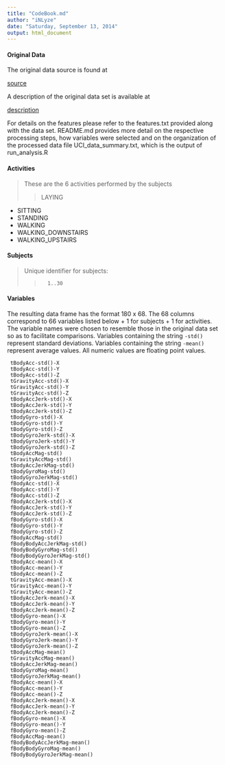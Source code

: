 ```yaml
---
title: "CodeBook.md"
author: "iNLyze"
date: "Saturday, September 13, 2014"
output: html_document
---
```


#### Original Data

The original data source is found at

<a href="https://d396qusza40orc.cloudfront.net/getdata%2Fprojectfiles%2FUCI%20HAR%20Dataset.zip">source</a>

A description of the original data set is available at

<a href="http://archive.ics.uci.edu/ml/datasets/Human+Activity+Recognition+Using+Smartphones">description</a>

For details on the features please refer to the features.txt provided along with the data set. README.md provides more detail on the respective processing steps, how variables were selected and on the organization of the processed data file UCI_data_summary.txt, which is the output of run_analysis.R

#### Activities
> These are the 6 activities performed by the subjects
>
> > LAYING
- SITTING
- STANDING
- WALKING
- WALKING_DOWNSTAIRS
- WALKING_UPSTAIRS

#### Subjects
> Unique identifier for subjects: 
>
> >       1..30


#### Variables

The resulting data frame has the format 180 x 68. 
The 68 columns correspond to 66 variables listed below + 1 for subjects + 1 for activities. The variable names were chosen to resemble those in the original data set so as to facilitate comparisons. Variables containing the string ````-std()```` represent standard deviations. Variables containing the string ````-mean()```` represent average values. All numeric values are floating point values. 

````
 tBodyAcc-std()-X
 tBodyAcc-std()-Y
 tBodyAcc-std()-Z
 tGravityAcc-std()-X
 tGravityAcc-std()-Y
 tGravityAcc-std()-Z
 tBodyAccJerk-std()-X
 tBodyAccJerk-std()-Y
 tBodyAccJerk-std()-Z
 tBodyGyro-std()-X
 tBodyGyro-std()-Y
 tBodyGyro-std()-Z
 tBodyGyroJerk-std()-X
 tBodyGyroJerk-std()-Y
 tBodyGyroJerk-std()-Z
 tBodyAccMag-std()
 tGravityAccMag-std()
 tBodyAccJerkMag-std()
 tBodyGyroMag-std()
 tBodyGyroJerkMag-std()
 fBodyAcc-std()-X
 fBodyAcc-std()-Y
 fBodyAcc-std()-Z
 fBodyAccJerk-std()-X
 fBodyAccJerk-std()-Y
 fBodyAccJerk-std()-Z
 fBodyGyro-std()-X
 fBodyGyro-std()-Y
 fBodyGyro-std()-Z
 fBodyAccMag-std()
 fBodyBodyAccJerkMag-std()
 fBodyBodyGyroMag-std()
 fBodyBodyGyroJerkMag-std()
 tBodyAcc-mean()-X
 tBodyAcc-mean()-Y
 tBodyAcc-mean()-Z
 tGravityAcc-mean()-X
 tGravityAcc-mean()-Y
 tGravityAcc-mean()-Z
 tBodyAccJerk-mean()-X
 tBodyAccJerk-mean()-Y
 tBodyAccJerk-mean()-Z
 tBodyGyro-mean()-X
 tBodyGyro-mean()-Y
 tBodyGyro-mean()-Z
 tBodyGyroJerk-mean()-X
 tBodyGyroJerk-mean()-Y
 tBodyGyroJerk-mean()-Z
 tBodyAccMag-mean()
 tGravityAccMag-mean()
 tBodyAccJerkMag-mean()
 tBodyGyroMag-mean()
 tBodyGyroJerkMag-mean()
 fBodyAcc-mean()-X
 fBodyAcc-mean()-Y
 fBodyAcc-mean()-Z
 fBodyAccJerk-mean()-X
 fBodyAccJerk-mean()-Y
 fBodyAccJerk-mean()-Z
 fBodyGyro-mean()-X
 fBodyGyro-mean()-Y
 fBodyGyro-mean()-Z
 fBodyAccMag-mean()
 fBodyBodyAccJerkMag-mean()
 fBodyBodyGyroMag-mean()
 fBodyBodyGyroJerkMag-mean()
````